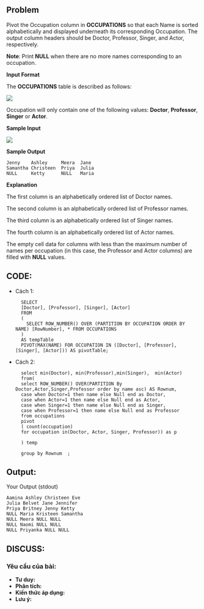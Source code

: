 ## Problem

Pivot the Occupation column in **OCCUPATIONS** so that each Name is sorted alphabetically and displayed underneath its corresponding Occupation. The output column headers should be Doctor, Professor, Singer, and Actor, respectively.

**Note**: Print **NULL** when there are no more names corresponding to an occupation.

**Input Format**

The **OCCUPATIONS** table is described as follows:

![](https://s3.amazonaws.com/hr-challenge-images/12889/1443816414-2a465532e7-1.png)

Occupation will only contain one of the following values: **Doctor**, **Professor**, **Singer** or **Actor**.

**Sample Input**

![](https://s3.amazonaws.com/hr-challenge-images/12890/1443817648-1b2b8add45-2.png)

**Sample Output**

    Jenny    Ashley     Meera  Jane
    Samantha Christeen  Priya  Julia
    NULL     Ketty      NULL   Maria
    
**Explanation**

The first column is an alphabetically ordered list of Doctor names. 

The second column is an alphabetically ordered list of Professor names. 

The third column is an alphabetically ordered list of Singer names. 

The fourth column is an alphabetically ordered list of Actor names. 

The empty cell data for columns with less than the maximum number of names per occupation (in this case, the Professor and Actor columns) are filled with **NULL** values.
    
## CODE:
- Cách 1:

        SELECT
        [Doctor], [Professor], [Singer], [Actor]
        FROM
        (
          SELECT ROW_NUMBER() OVER (PARTITION BY OCCUPATION ORDER BY NAME) [RowNumber], * FROM OCCUPATIONS
        ) 
        AS tempTable
        PIVOT(MAX(NAME) FOR OCCUPATION IN ([Doctor], [Professor], [Singer], [Actor])) AS pivotTable;

- Cách 2:

        select min(Doctor), min(Professor),min(Singer),  min(Actor)
        from(
        select ROW_NUMBER() OVER(PARTITION By Doctor,Actor,Singer,Professor order by name asc) AS Rownum, 
        case when Doctor=1 then name else Null end as Doctor,
        case when Actor=1 then name else Null end as Actor,
        case when Singer=1 then name else Null end as Singer,
        case when Professor=1 then name else Null end as Professor
        from occupations
        pivot
        ( count(occupation)
        for occupation in(Doctor, Actor, Singer, Professor)) as p

        ) temp

        group by Rownum  ;
    
## Output:
Your Output (stdout)

    Aamina Ashley Christeen Eve 
    Julia Belvet Jane Jennifer 
    Priya Britney Jenny Ketty 
    NULL Maria Kristeen Samantha 
    NULL Meera NULL NULL 
    NULL Naomi NULL NULL 
    NULL Priyanka NULL NULL 

## DISCUSS:
### Yêu cầu của bài: 
- **Tư duy:** 
- **Phân tích:**
- **Kiến thức áp dụng:**
- **Lưu ý:**

